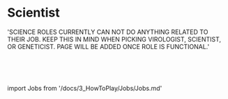 # Scientist
'SCIENCE ROLES CURRENTLY CAN NOT DO ANYTHING RELATED TO THEIR JOB. KEEP THIS IN MIND WHEN PICKING VIROLOGIST, SCIENTIST,  OR GENETICIST. PAGE WILL BE ADDED ONCE ROLE IS FUNCTIONAL.'

  <br/>
<br/>
<br/>

import Jobs from '/docs/3_HowToPlay/Jobs/Jobs.md'

<Jobs />
